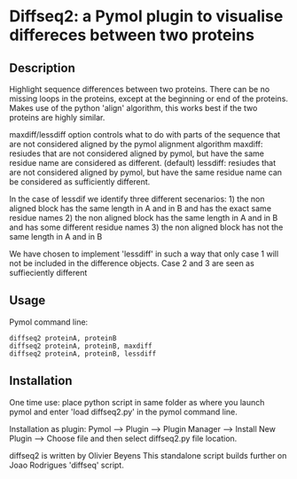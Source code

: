# Diffseq2: a Pymol plugin to visualise differeces between two proteins


## Description
Highlight sequence differences between two proteins. There can be no missing loops in the proteins, except at the beginning or end of the proteins.
Makes use of the python 'align' algorithm, this works best if the two proteins are highly similar.


maxdiff/lessdiff option controls what to do with parts of the sequence that are not considered aligned by the pymol alignment algorithm
maxdiff: resiudes that are not considered aligned by pymol, but have the same residue name are considered as different. (default)
lessdiff: resiudes that are not considered aligned by pymol, but have the same residue name can be considered as sufficiently different.

In the case of lessdif we identify three different secenarios:
        1) the non aligned block has the same length in A and  in B and has the exact same residue names
        2) the non aligned block has the same length in A and  in B and has some different residue names 
        3) the non aligned block has  not the same length in A and  in B

We have chosen to implement 'lessdiff' in such a way that only case 1 will not be included in the difference objects. Case 2 and 3 are seen as suffieciently different


## Usage

Pymol command line:

    diffseq2 proteinA, proteinB
    diffseq2 proteinA, proteinB, maxdiff 
    diffseq2 proteinA, proteinB, lessdiff
    
## Installation

One time use: place python script in same folder as where you launch pymol and enter 'load diffseq2.py' in the pymol command line.

Installation as plugin: Pymol --> Plugin --> Plugin Manager --> Install New Plugin --> Choose file and then select diffseq2.py file location.





diffseq2 is written by Olivier Beyens 
This standalone script builds further on Joao Rodrigues 'diffseq' script.
